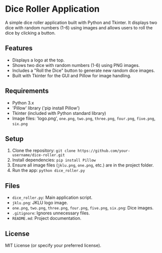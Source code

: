 # Dice Roller Application

A simple dice roller application built with Python and Tkinter. It displays two dice with random numbers (1-6) using images and allows users to roll the dice by clicking a button.

## Features
- Displays a logo at the top.
- Shows two dice with random numbers (1-6) using PNG images.
- Includes a "Roll the Dice" button to generate new random dice images.
- Built with Tkinter for the GUI and Pillow for image handling.

## Requirements
- Python 3.x
- 'Pillow' library ('pip install Pillow')
- Tkinter (included with Python standard library)
- Image files: 'logo.png', `one.png`, `two.png`, `three.png`, `four.png`, `five.png`, `six.png`

## Setup
1. Clone the repository: `git clone https://github.com/your-username/dice-roller.git`
2. Install dependencies: `pip install Pillow`
3. Ensure all image files (`jklu.png`, `one.png`, etc.) are in the project folder.
4. Run the app: `python dice_roller.py`

## Files
- `dice_roller.py`: Main application script.
- `jklu.png`: JKLU logo image.
- `one.png`, `two.png`, `three.png`, `four.png`, `five.png`, `six.png`: Dice images.
- `.gitignore`: Ignores unnecessary files.
- `README.md`: Project documentation.

## License
MIT License (or specify your preferred license).
